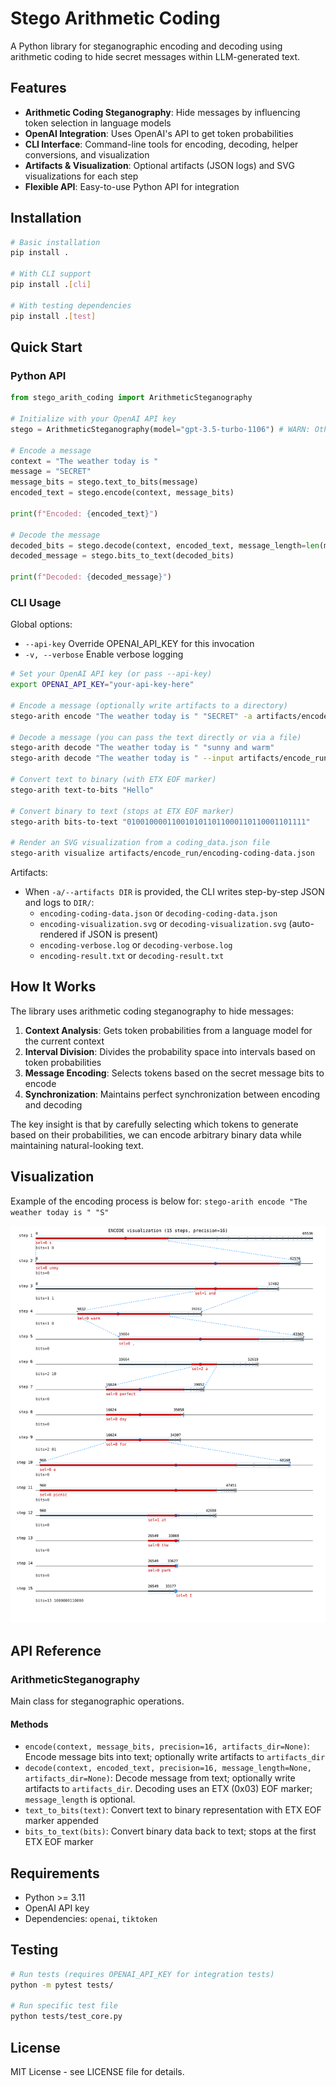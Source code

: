 # Stego Arithmetic Coding

A Python library for steganographic encoding and decoding using arithmetic coding to hide secret messages within LLM-generated text.

## Features

- **Arithmetic Coding Steganography**: Hide messages by influencing token selection in language models
- **OpenAI Integration**: Uses OpenAI's API to get token probabilities
- **CLI Interface**: Command-line tools for encoding, decoding, helper conversions, and visualization
- **Artifacts & Visualization**: Optional artifacts (JSON logs) and SVG visualizations for each step
- **Flexible API**: Easy-to-use Python API for integration

## Installation

```bash
# Basic installation
pip install .

# With CLI support
pip install .[cli]

# With testing dependencies
pip install .[test]
```

## Quick Start

### Python API

```python
from stego_arith_coding import ArithmeticSteganography

# Initialize with your OpenAI API key
stego = ArithmeticSteganography(model="gpt-3.5-turbo-1106") # WARN: Other models are non-deterministic

# Encode a message
context = "The weather today is "
message = "SECRET"
message_bits = stego.text_to_bits(message)
encoded_text = stego.encode(context, message_bits)

print(f"Encoded: {encoded_text}")

# Decode the message
decoded_bits = stego.decode(context, encoded_text, message_length=len(message_bits))
decoded_message = stego.bits_to_text(decoded_bits)

print(f"Decoded: {decoded_message}")
```

### CLI Usage

Global options:
- `--api-key` Override OPENAI_API_KEY for this invocation
- `-v, --verbose` Enable verbose logging

```bash
# Set your OpenAI API key (or pass --api-key)
export OPENAI_API_KEY="your-api-key-here"

# Encode a message (optionally write artifacts to a directory)
stego-arith encode "The weather today is " "SECRET" -a artifacts/encode_run

# Decode a message (you can pass the text directly or via a file)
stego-arith decode "The weather today is " "sunny and warm"
stego-arith decode "The weather today is " --input artifacts/encode_run/encoding-result.txt -a artifacts/decode_run

# Convert text to binary (with ETX EOF marker)
stego-arith text-to-bits "Hello"

# Convert binary to text (stops at ETX EOF marker)
stego-arith bits-to-text "0100100001100101011011000110110001101111"

# Render an SVG visualization from a coding_data.json file
stego-arith visualize artifacts/encode_run/encoding-coding-data.json
```

Artifacts:
- When `-a/--artifacts DIR` is provided, the CLI writes step-by-step JSON and logs to `DIR/`:
  - `encoding-coding-data.json` or `decoding-coding-data.json`
  - `encoding-visualization.svg` or `decoding-visualization.svg` (auto-rendered if JSON is present)
  - `encoding-verbose.log` or `decoding-verbose.log`
  - `encoding-result.txt` or `decoding-result.txt`

## How It Works

The library uses arithmetic coding steganography to hide messages:

1. **Context Analysis**: Gets token probabilities from a language model for the current context
2. **Interval Division**: Divides the probability space into intervals based on token probabilities  
3. **Message Encoding**: Selects tokens based on the secret message bits to encode
4. **Synchronization**: Maintains perfect synchronization between encoding and decoding

The key insight is that by carefully selecting which tokens to generate based on their probabilities, we can encode arbitrary binary data while maintaining natural-looking text.

## Visualization 

Example of the encoding process is below for: `stego-arith encode "The weather today is " "S"`

![vis](./encoding-visualization.svg)

## API Reference

### ArithmeticSteganography

Main class for steganographic operations.

#### Methods

- `encode(context, message_bits, precision=16, artifacts_dir=None)`: Encode message bits into text; optionally write artifacts to `artifacts_dir`
- `decode(context, encoded_text, precision=16, message_length=None, artifacts_dir=None)`: Decode message from text; optionally write artifacts to `artifacts_dir`. Decoding uses an ETX (0x03) EOF marker; `message_length` is optional.
- `text_to_bits(text)`: Convert text to binary representation with ETX EOF marker appended
- `bits_to_text(bits)`: Convert binary data back to text; stops at the first ETX EOF marker

## Requirements

- Python >= 3.11
- OpenAI API key
- Dependencies: `openai`, `tiktoken`

## Testing

```bash
# Run tests (requires OPENAI_API_KEY for integration tests)
python -m pytest tests/

# Run specific test file
python tests/test_core.py
```

## License

MIT License - see LICENSE file for details.
